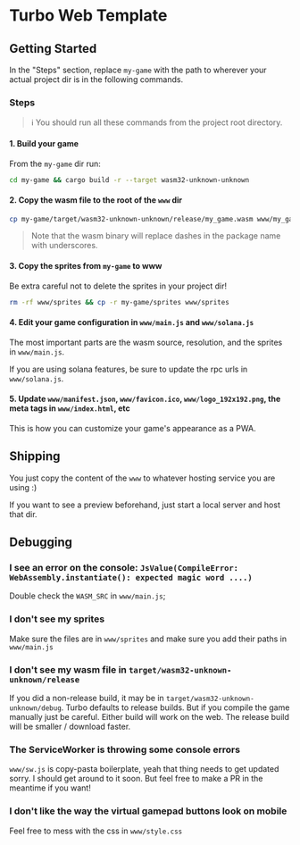 # Turbo Web Template

## Getting Started

In the "Steps" section, replace `my-game` with the path to wherever your actual project dir is in the following commands.

### Steps

> ℹ️ You should run all these commands from the project root directory.

#### 1. Build your game

From the `my-game` dir run:

```sh
cd my-game && cargo build -r --target wasm32-unknown-unknown
```

#### 2. Copy the wasm file to the root of the `www` dir

```sh
cp my-game/target/wasm32-unknown-unknown/release/my_game.wasm www/my_game.wasm
```

> Note that the wasm binary will replace dashes in the package name with underscores.

#### 3. Copy the sprites from `my-game` to www

Be extra careful not to delete the sprites in your project dir!

```sh
rm -rf www/sprites && cp -r my-game/sprites www/sprites
```

#### 4. Edit your game configuration in `www/main.js` and `www/solana.js`

The most important parts are the wasm source, resolution, and the sprites in `www/main.js`.

If you are using solana features, be sure to update the rpc urls in `www/solana.js`.

#### 5. Update `www/manifest.json`, `www/favicon.ico`, `www/logo_192x192.png`, the meta tags in `www/index.html`, etc

This is how you can customize your game's appearance as a PWA.

## Shipping

You just copy the content of the `www` to whatever hosting service you are using :)

If you want to see a preview beforehand, just start a local server and host that dir.

## Debugging

### I see an error on the console: `JsValue(CompileError: WebAssembly.instantiate(): expected magic word ....)`

Double check the `WASM_SRC` in `www/main.js`;

### I don't see my sprites

Make sure the files are in `www/sprites` and make sure you add their paths in `www/main.js`

### I don't see my wasm file in `target/wasm32-unknown-unknown/release`

If you did a non-release build, it may be in `target/wasm32-unknown-unknown/debug`. Turbo defaults to release builds. But if you compile the game manually just be careful. Either build will work on the web. The release build will be smaller / download faster.

### The ServiceWorker is throwing some console errors

`www/sw.js` is copy-pasta boilerplate, yeah that thing needs to get updated sorry. I should get around to it soon. But feel free to make a PR in the meantime if you want!

### I don't like the way the virtual gamepad buttons look on mobile

Feel free to mess with the css in `www/style.css`
